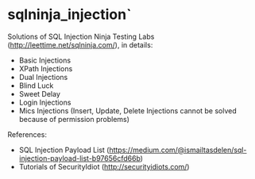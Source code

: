 # sqlninja_injection`

Solutions of SQL Injection Ninja Testing Labs (http://leettime.net/sqlninja.com/), in details:
- Basic Injections
- XPath Injections
- Dual Injections
- Blind Luck
- Sweet Delay
- Login Injections
- Mics Injections
(Insert, Update, Delete Injections cannot be solved because of permission problems)

References:
- SQL Injection Payload List (https://medium.com/@ismailtasdelen/sql-injection-payload-list-b97656cfd66b)
- Tutorials of SecurityIdiot (http://securityidiots.com/)